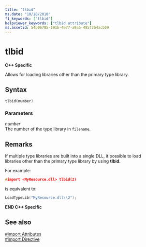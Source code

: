 ```yaml
---
title: "tlbid"
ms.date: "10/18/2018"
f1_keywords: ["tlbid"]
helpviewer_keywords: ["tlbid attribute"]
ms.assetid: 54b06785-191b-4e77-a9a5-485f2b4acb09
---
```

# tlbid

**C++ Specific**

Allows for loading libraries other than the primary type library.

## Syntax

```
tlbid(number)
```

### Parameters

*number*<br/>
The number of the type library in `filename`.

## Remarks

If multiple type libraries are built into a single DLL, it possible to load libraries other than the primary type library by using **tlbid**.

For example:

```cpp
#import <MyResource.dll> tlbid(2)
```

is equivalent to:

```cpp
LoadTypeLib("MyResource.dll\\2");
```

**END C++ Specific**

## See also

[#import Attributes](../preprocessor/hash-import-attributes-cpp.md)<br/>
[#import Directive](../preprocessor/hash-import-directive-cpp.md)
